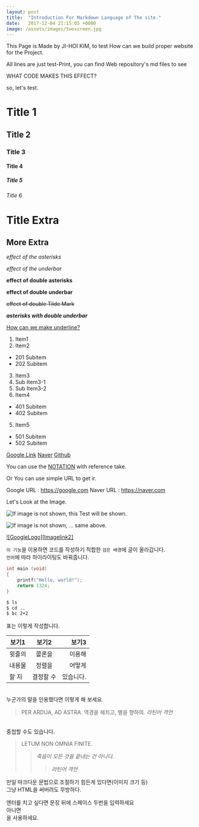 ```yaml
---
layout: post
title:  "Introduction For Markdown Language of The site."
date:   2017-12-04 21:15:05 +0000
image: /assets/images/twoscreen.jpg
---
```


This Page is Made by JI-HOI KIM, to test How can we build proper website for the Project.

All lines are just test-Print, you can find Web repository's md files to see

WHAT CODE MAKES THIS EFFECT?

so, let's test.


# Title 1
## Title 2
### Title 3
#### Title 4
##### Title 5
###### Title 6

Title Extra
===========

More Extra
----------


*effect of the asterisks*

_effect of the underbar_

**effect of double asterisks**

__effect of double underbar__

~~effect of double Tilde Mark~~

**_asterisks with double underbar_**

<u>How can we make underline?</u>

1. Item1
2. Item2
 - 201 Subitem
 - 202 Subitem
3. Item3
 1. Sub Item3-1
 2. Sub Item3-2
4. Item4
 + 401 Subitem
 + 402 Subitem
5. Item5
 * 501 Subitem
 * 502 Subitem


[Google Link](https://google.com)
[Naver](https://naver.com "This Link is for naver!")
[Github][reference]


You can use the [NOTATION] with reference take.

[reference]: https://github.com
[NOTATION]: https://csi.skku.edu

Or You can use simple URL to get ir.

Google URL : https://google.com
Naver URL  : <https://naver.com>

Let's Look at the Image.

![If image is not shown, this Test will be shown.](https://previews.123rf.com/images/mathayward/mathayward1106/mathayward110600005/9919836-골든-리트리버-강아지.jpg "이미지 위에 마우스 올리면 이 글씨가 나옵니다.")

![If image is not shown, ... same above.][imagelink1]

[imagelink1]: https://www.google.com/images/branding/googlelogo/1x/googlelogo_color_272x92dp.png "링크를 따로 뗄 수도 있습니다."

[![GoogleLogo][lmagelink2]](https://google.com)

[imagelink2]: https://www.google.com/images/branding/googlelogo/1x/googlelogo_color_272x92dp.png "클릭하면 연결되게 할 수도 있습니다."


`이 기능`을 이용하면 코드를 작성하기 적합한 `검은 배경`에 글이 올라갑니다.<br>
`언어`에 따라 하이라이팅도 바꿔줍니다.

```c
int main (void)
{
	printf("Hello, world!");
	return 1324;
}
```

```bash
$ ls
$ cd ..
$ bc 2+2
```


표는 이렇게 작성합니다.

| 보기1 | 보기2 | 보기3 |
|---|:---:|---:|
|윗줄의|콜론을|이용해|
|내용물|정렬을|어떻게|
|할 지|결정할 수|있습니다.|

<br>
누군가의 말을 인용했다면 이렇게 해 보세요.

> PER ARDUA, AD ASTRA.
> 역경을 헤치고, 별을 향하여.
> *라틴어 격언*

<br>중첩할 수도 있습니다.

> LETUM NON OMNIA FINITE.
>> *죽음이 모든 것을 끝내는 건 아니다.*
>>> _라틴어 격언_


만일 마크다운 문법으로 조절하기 힘든게 있다면(이미지 크기 등)
<br>그냥 HTML을 써버려도 무방하다.


엔터를 치고 싶다면 문장 뒤에  스페이스 두번을 입력하세요  
아니면 <br>
을 사용하세요.


